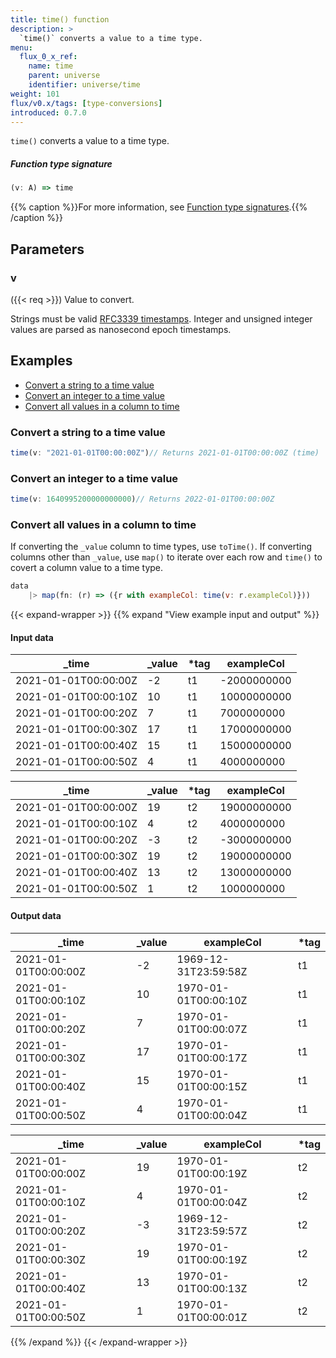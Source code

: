```yaml
---
title: time() function
description: >
  `time()` converts a value to a time type.
menu:
  flux_0_x_ref:
    name: time
    parent: universe
    identifier: universe/time
weight: 101
flux/v0.x/tags: [type-conversions]
introduced: 0.7.0
---
```


<!------------------------------------------------------------------------------

IMPORTANT: This page was generated from comments in the Flux source code. Any
edits made directly to this page will be overwritten the next time the
documentation is generated. 

To make updates to this documentation, update the function comments above the
function definition in the Flux source code:

https://github.com/influxdata/flux/blob/master/stdlib/universe/universe.flux#L3384-L3384

Contributing to Flux: https://github.com/influxdata/flux#contributing
Fluxdoc syntax: https://github.com/influxdata/flux/blob/master/docs/fluxdoc.md

------------------------------------------------------------------------------->

`time()` converts a value to a time type.



##### Function type signature

```js
(v: A) => time
```

{{% caption %}}For more information, see [Function type signatures](/flux/v0.x/function-type-signatures/).{{% /caption %}}

## Parameters

### v
({{< req >}})
Value to convert.

Strings must be valid [RFC3339 timestamps](/influxdb/cloud/reference/glossary/#rfc3339-timestamp).
Integer and unsigned integer values are parsed as nanosecond epoch timestamps.


## Examples

- [Convert a string to a time value](#convert-a-string-to-a-time-value)
- [Convert an integer to a time value](#convert-an-integer-to-a-time-value)
- [Convert all values in a column to time](#convert-all-values-in-a-column-to-time)

### Convert a string to a time value

```js
time(v: "2021-01-01T00:00:00Z")// Returns 2021-01-01T00:00:00Z (time)


```


### Convert an integer to a time value

```js
time(v: 1640995200000000000)// Returns 2022-01-01T00:00:00Z


```


### Convert all values in a column to time

If converting the `_value` column to time types, use `toTime()`.
If converting columns other than `_value`, use `map()` to iterate over each
row and `time()` to covert a column value to a time type.

```js
data
    |> map(fn: (r) => ({r with exampleCol: time(v: r.exampleCol)}))

```

{{< expand-wrapper >}}
{{% expand "View example input and output" %}}

#### Input data

| _time                | _value  | *tag | exampleCol  |
| -------------------- | ------- | ---- | ----------- |
| 2021-01-01T00:00:00Z | -2      | t1   | -2000000000 |
| 2021-01-01T00:00:10Z | 10      | t1   | 10000000000 |
| 2021-01-01T00:00:20Z | 7       | t1   | 7000000000  |
| 2021-01-01T00:00:30Z | 17      | t1   | 17000000000 |
| 2021-01-01T00:00:40Z | 15      | t1   | 15000000000 |
| 2021-01-01T00:00:50Z | 4       | t1   | 4000000000  |

| _time                | _value  | *tag | exampleCol  |
| -------------------- | ------- | ---- | ----------- |
| 2021-01-01T00:00:00Z | 19      | t2   | 19000000000 |
| 2021-01-01T00:00:10Z | 4       | t2   | 4000000000  |
| 2021-01-01T00:00:20Z | -3      | t2   | -3000000000 |
| 2021-01-01T00:00:30Z | 19      | t2   | 19000000000 |
| 2021-01-01T00:00:40Z | 13      | t2   | 13000000000 |
| 2021-01-01T00:00:50Z | 1       | t2   | 1000000000  |


#### Output data

| _time                | _value  | exampleCol           | *tag |
| -------------------- | ------- | -------------------- | ---- |
| 2021-01-01T00:00:00Z | -2      | 1969-12-31T23:59:58Z | t1   |
| 2021-01-01T00:00:10Z | 10      | 1970-01-01T00:00:10Z | t1   |
| 2021-01-01T00:00:20Z | 7       | 1970-01-01T00:00:07Z | t1   |
| 2021-01-01T00:00:30Z | 17      | 1970-01-01T00:00:17Z | t1   |
| 2021-01-01T00:00:40Z | 15      | 1970-01-01T00:00:15Z | t1   |
| 2021-01-01T00:00:50Z | 4       | 1970-01-01T00:00:04Z | t1   |

| _time                | _value  | exampleCol           | *tag |
| -------------------- | ------- | -------------------- | ---- |
| 2021-01-01T00:00:00Z | 19      | 1970-01-01T00:00:19Z | t2   |
| 2021-01-01T00:00:10Z | 4       | 1970-01-01T00:00:04Z | t2   |
| 2021-01-01T00:00:20Z | -3      | 1969-12-31T23:59:57Z | t2   |
| 2021-01-01T00:00:30Z | 19      | 1970-01-01T00:00:19Z | t2   |
| 2021-01-01T00:00:40Z | 13      | 1970-01-01T00:00:13Z | t2   |
| 2021-01-01T00:00:50Z | 1       | 1970-01-01T00:00:01Z | t2   |

{{% /expand %}}
{{< /expand-wrapper >}}
